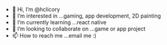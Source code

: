 - 👋 Hi, I’m @hclicory
- 👀 I’m interested in ...gaming, app development, 2D painting
- 🌱 I’m currently learning ...react native
- 💞️ I’m looking to collaborate on ...game or app project
- 📫 How to reach me ...email me :)

<!---
hclicory/hclicory is a ✨ special ✨ repository because its `README.md` (this file) appears on your GitHub profile.
You can click the Preview link to take a look at your changes.
--->
